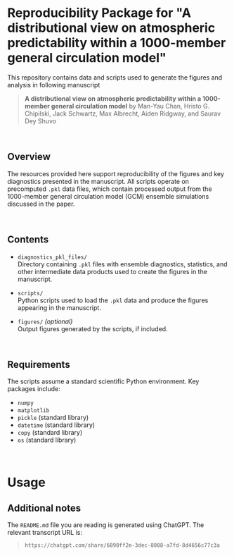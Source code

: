 # Reproducibility Package for "A distributional view on atmospheric predictability within a 1000-member general circulation model"

This repository contains data and scripts used to generate the figures and analysis in following manuscript

> **A distributional view on atmospheric predictability within a 1000-member general circulation model** by Man-Yau Chan, Hristo G. Chipilski, Jack Schwartz, Max Albrecht, Aiden Ridgway, and Saurav Dey Shuvo

&nbsp; &nbsp; 

## Overview

The resources provided here support reproducibility of the figures and key diagnostics presented in the manuscript. All scripts operate on precomputed `.pkl` data files, which contain processed output from the 1000-member general circulation model (GCM) ensemble simulations discussed in the paper.

&nbsp; &nbsp; 

## Contents

- `diagnostics_pkl_files/`  
  Directory containing `.pkl` files with ensemble diagnostics, statistics, and other intermediate data products used to create the figures in the manuscript.

- `scripts/`  
  Python scripts used to load the `.pkl` data and produce the figures appearing in the manuscript.

- `figures/` *(optional)*  
  Output figures generated by the scripts, if included.

&nbsp; &nbsp; 


## Requirements

The scripts assume a standard scientific Python environment. Key packages include:

- `numpy`
- `matplotlib`
- `pickle` (standard library)
- `datetime` (standard library)
- `copy` (standard library)
- `os` (standard library)

&nbsp; &nbsp; 

# Usage



## Additional notes
The `README.md` file you are reading is generated using ChatGPT. The relevant transcript URL is:
> `https://chatgpt.com/share/6890ff2e-3dec-8008-a7fd-8d4656c77c3a`